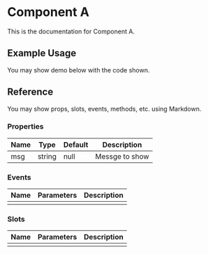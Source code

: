 <script setup>
import Basic from '../.vitepress/components/ComponentA/Basic.vue'
</script>

# Component A

This is the documentation for Component A.

## Example Usage

You may show demo below with the code shown.

<Basic/>

## Reference

You may show props, slots, events, methods, etc. using Markdown.

### Properties

| Name | Type   | Default | Description    |
| ---- | ------ | ------- | -------------- |
| msg  | string | null    | Messge to show |

### Events

| Name | Parameters | Description |
| ---- | ---------- | ----------- |
|      |            |             |

### Slots

| Name | Parameters | Description |
| ---- | ---------- | ----------- |
|      |            |             |
